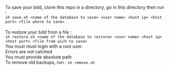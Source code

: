 To save your bdd, clone this repo in a directory, go in this directory then run : <br>`sh save.sh <name of the database to save> <user name> <host ip> <host port> <file where to save>`<br>
<br>
To restore your bdd from a file : <br>
`sh restore.sh <name of the database to restore> <user name> <host ip> <host port> <file from wich to save>`
<br>You must must login with a root user.<br>
Errors are not catched<br>
You must provide absolute path<br>
To remove old backups, run : `sh remove.sh`

